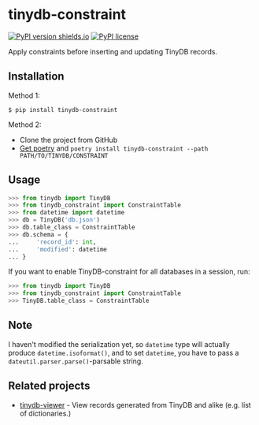 # tinydb-constraint

[![PyPI version shields.io](https://img.shields.io/pypi/v/tinydb-constraint.svg)](https://pypi.python.org/pypi/tinydb-constraint/)
[![PyPI license](https://img.shields.io/pypi/l/tinydb-constraint.svg)](https://pypi.python.org/pypi/tinydb-constraint/)

Apply constraints before inserting and updating TinyDB records.

## Installation

Method 1:

```commandline
$ pip install tinydb-constraint
```

Method 2:

- Clone the project from GitHub
- [Get poetry](https://github.com/sdispater/poetry) and `poetry install tinydb-constraint --path PATH/TO/TINYDB/CONSTRAINT`

## Usage

```python
>>> from tinydb import TinyDB
>>> from tinydb_constraint import ConstraintTable
>>> from datetime import datetime
>>> db = TinyDB('db.json')
>>> db.table_class = ConstraintTable
>>> db.schema = {
...     'record_id': int,
...     'modified': datetime
... }
```

If you want to enable TinyDB-constraint for all databases in a session, run:

```python
>>> from tinydb import TinyDB
>>> from tinydb_constraint import ConstraintTable
>>> TinyDB.table_class = ConstraintTable
```

## Note

I haven't modified the serialization yet, so `datetime` type will actually produce `datetime.isoformat()`, and to set `datetime`, you have to pass a `dateutil.parser.parse()`-parsable string.

## Related projects

- [tinydb-viewer](https://github.com/patarapolw/tinydb-viewer) - View records generated from TinyDB and alike (e.g. list of dictionaries.)
